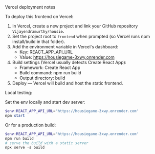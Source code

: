 Vercel deployment notes

To deploy this frontend on Vercel:

1. In Vercel, create a new project and link your GitHub repository `Vijayendramurthy/housie`.
2. Set the project root to `frontend` when prompted (so Vercel runs npm install/build in that folder).
3. Add the environment variable in Vercel's dashboard:
   - Key: REACT_APP_API_URL
   - Value: https://housiegame-3xwy.onrender.com
4. Build settings (Vercel usually detects Create React App):
   - Framework: Create React App
   - Build command: npm run build
   - Output directory: build
5. Deploy — Vercel will build and host the static frontend.

Local testing:

Set the env locally and start dev server:

```powershell
$env:REACT_APP_API_URL='https://housiegame-3xwy.onrender.com'
npm start
```

Or for a production build:

```powershell
$env:REACT_APP_API_URL='https://housiegame-3xwy.onrender.com'
npm run build
# serve the build with a static server
npx serve -s build
```
